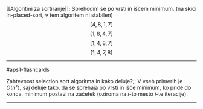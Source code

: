 [[Algoritmi za sortiranje]];
Sprehodim se po vrsti in iščem minimum. (na skici in-placed-sort, v tem algoritem ni stabilen)
$$[4, 8, 1, 7]$$
$$[1, 8, 4, 7]$$
$$[1, 4, 8, 7]$$
$$[1, 4, 7, 8]$$

---

#aps1-flashcards 

Zahtevnost selection sort algoritma in kako deluje?;; V vseh primerih je $O(n²)$, saj deluje tako, da se sprehaja po vrsti in išče minimum, ko pride do konca, minimum postavi na začetek (oziroma na $i$-to mesto $i$-te iteracije).
<!--SR:!2024-10-17,3,250-->

---

